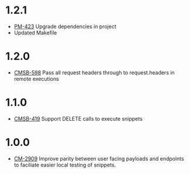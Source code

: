 # 1.2.1
- [PM-423](https://cloudmineinc.atlassian.net/browse/PM-423) Upgrade dependencies in project
- Updated Makefile 

# 1.2.0
- [CMSB-598](https://jira.cloudmine.me/browse/CMSB-598) Pass all request headers through to request.headers in remote executions

# 1.1.0
- [CMSB-419](https://jira.cloudmine.me/browse/CMSB-419) Support DELETE calls to execute snippets

# 1.0.0
- [CM-2909](https://jira.cloudmine.me/browse/CM-2909) Improve parity between user facing payloads and endpoints to faciliate easier local testing of snippets.
